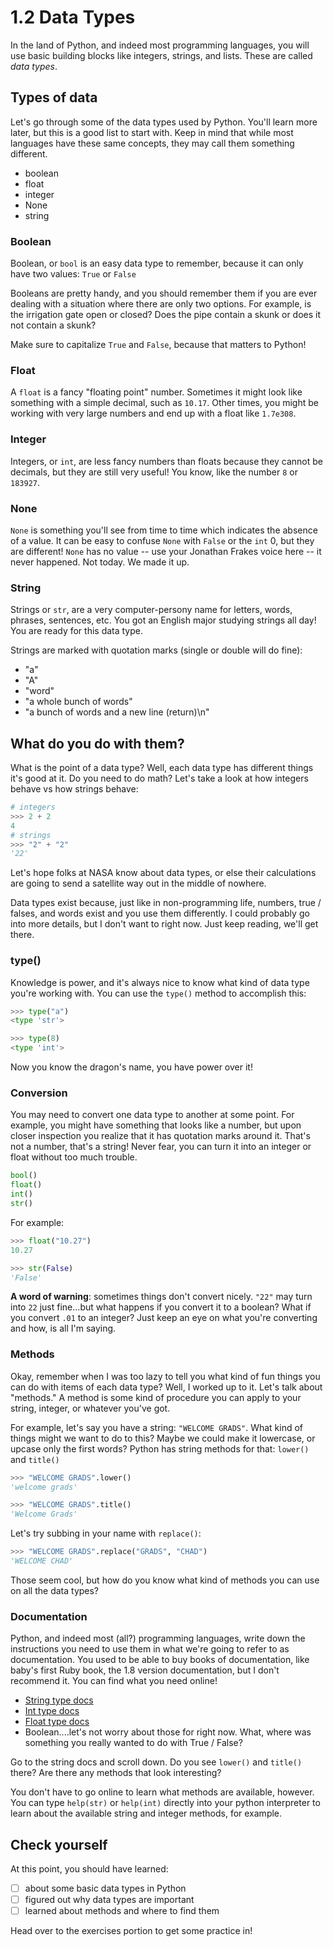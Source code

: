 # 1.2 Data Types

In the land of Python, and indeed most programming languages, you will use basic building blocks like integers, strings, and lists. These are called _data types_.

## Types of data

Let's go through some of the data types used by Python. You'll learn more later, but this is a good list to start with. Keep in mind that while most languages have these same concepts, they may call them something different.

- boolean
- float
- integer
- None
- string

### Boolean

Boolean, or `bool` is an easy data type to remember, because it can only have two values:  `True` or `False`

Booleans are pretty handy, and you should remember them if you are ever dealing with a situation where there are only two options. For example, is the irrigation gate open or closed? Does the pipe contain a skunk or does it not contain a skunk?

Make sure to capitalize `True` and `False`, because that matters to Python!

### Float

A `float` is a fancy "floating point" number. Sometimes it might look like something with a simple decimal, such as `10.17`. Other times, you might be working with very large numbers and end up with a float like `1.7e308`.

### Integer

Integers, or `int`, are less fancy numbers than floats because they cannot be decimals, but they are still very useful! You know, like the number `8` or `183927`.

### None

`None` is something you'll see from time to time which indicates the absence of a value. It can be easy to confuse `None` with `False` or the `int` 0, but they are different! `None` has no value -- use your Jonathan Frakes voice here -- it never happened. Not today. We made it up. 

### String

Strings or `str`, are a very computer-persony name for letters, words, phrases, sentences, etc. You got an English major studying strings all day! You are ready for this data type.

Strings are marked with quotation marks (single or double will do fine):
- "a"
- "A"
- "word"
- "a whole bunch of words"
- "a bunch of words and a new line (return)\n"

## What do you do with them?

What is the point of a data type?  Well, each data type has different things it's good at it. Do you need to do math?  Let's take a look at how integers behave vs how strings behave:

```python
# integers
>>> 2 + 2
4
# strings
>>> "2" + "2"
'22'
```

Let's hope folks at NASA know about data types, or else their calculations are going to send a satellite way out in the middle of nowhere.

Data types exist because, just like in non-programming life, numbers, true / falses, and words exist and you use them differently. I could probably go into more details, but I don't want to right now. Just keep reading, we'll get there.

### type()

Knowledge is power, and it's always nice to know what kind of data type you're working with.  You can use the `type()` method to accomplish this:

```python
>>> type("a")
<type 'str'>

>>> type(8)
<type 'int'>
```

Now you know the dragon's name, you have power over it!

### Conversion

You may need to convert one data type to another at some point. For example, you might have something that looks like a number, but upon closer inspection you realize that it has quotation marks around it. That's not a number, that's a string! Never fear, you can turn it into an integer or float without too much trouble.

```python
bool()
float()
int()
str()
```

For example:

```python
>>> float("10.27")
10.27

>>> str(False)
'False'
```

__A word of warning__: sometimes things don't convert nicely. `"22"` may turn into `22` just fine...but what happens if you convert it to a boolean? What if you convert `.01` to an integer? Just keep an eye on what you're converting and how, is all I'm saying.

### Methods

Okay, remember when I was too lazy to tell you what kind of fun things you can do with items of each data type? Well, I worked up to it. Let's talk about "methods." A method is some kind of procedure you can apply to your string, integer, or whatever you've got.

For example, let's say you have a string:  `"WELCOME GRADS"`. What kind of things might we want to do to this?  Maybe we could make it lowercase, or upcase only the first words? Python has string methods for that: `lower()` and `title()`

```python
>>> "WELCOME GRADS".lower()
'welcome grads'

>>> "WELCOME GRADS".title()
'Welcome Grads'
```

Let's try subbing in your name with `replace()`:

```python
>>> "WELCOME GRADS".replace("GRADS", "CHAD")
'WELCOME CHAD'
```

Those seem cool, but how do you know what kind of methods you can use on all the data types?

### Documentation

Python, and indeed most (all?) programming languages, write down the instructions you need to use them in what we're going to refer to as documentation. You used to be able to buy books of documentation, like baby's first Ruby book, the 1.8 version documentation, but I don't recommend it. You can find what you need online!

- [String type docs](https://docs.python.org/3/library/stdtypes.html#text-sequence-type-str)
- [Int type docs](https://docs.python.org/3/library/stdtypes.html#additional-methods-on-integer-types)
- [Float type docs](https://docs.python.org/3/library/stdtypes.html#additional-methods-on-float)
- Boolean....let's not worry about those for right now. What, where was something you really wanted to do with True / False?

Go to the string docs and scroll down. Do you see `lower()` and `title()` there? Are there any methods that look interesting?

You don't have to go online to learn what methods are available, however. You can type `help(str)` or `help(int)` directly into your python interpreter to learn about the available string and integer methods, for example.

## Check yourself

At this point, you should have learned:

- [ ] about some basic data types in Python
- [ ] figured out why data types are important
- [ ] learned about methods and where to find them

Head over to the exercises portion to get some practice in!